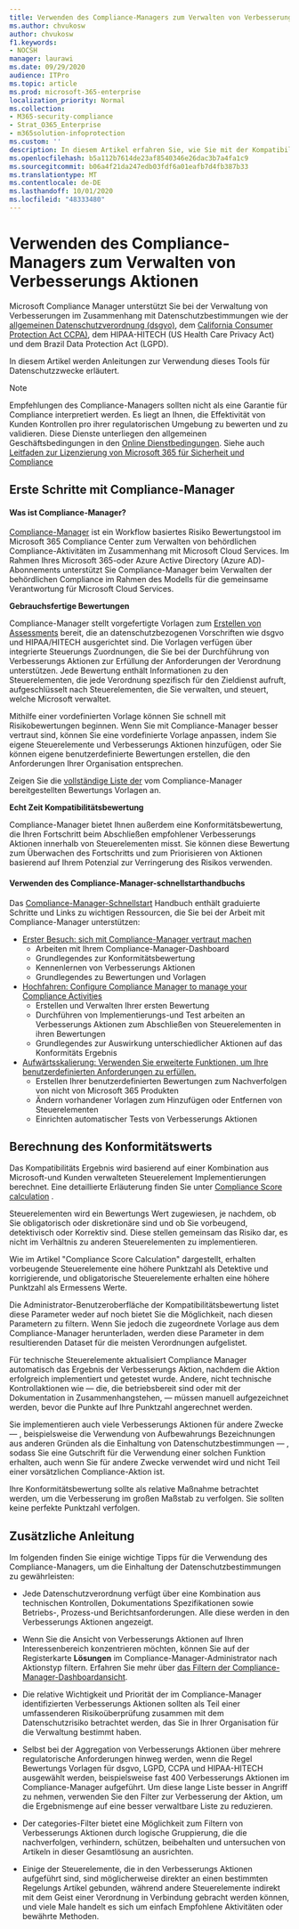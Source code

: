 ```yaml
---
title: Verwenden des Compliance-Managers zum Verwalten von Verbesserungs Aktionen
ms.author: chvukosw
author: chvukosw
f1.keywords:
- NOCSH
manager: laurawi
ms.date: 09/29/2020
audience: ITPro
ms.topic: article
ms.prod: microsoft-365-enterprise
localization_priority: Normal
ms.collection:
- M365-security-compliance
- Strat_O365_Enterprise
- m365solution-infoprotection
ms.custom: ''
description: In diesem Artikel erfahren Sie, wie Sie mit der Kompatibilitätsbewertung und dem Compliance-Manager ihr Schutzniveau für personenbezogene Daten verbessern.
ms.openlocfilehash: b5a112b7614de23af8540346e26dac3b7a4fa1c9
ms.sourcegitcommit: b06a4f21da247edb03fdf6a01eafb7d4fb387b33
ms.translationtype: MT
ms.contentlocale: de-DE
ms.lasthandoff: 10/01/2020
ms.locfileid: "48333480"
---
```

# <a name="use-compliance-manager-to-manage-improvement-actions"></a>Verwenden des Compliance-Managers zum Verwalten von Verbesserungs Aktionen

Microsoft Compliance Manager unterstützt Sie bei der Verwaltung von Verbesserungen im Zusammenhang mit Datenschutzbestimmungen wie der [allgemeinen Datenschutzverordnung (dsgvo)](../compliance/gdpr.md), dem [California Consumer Protection Act CCPA)](../compliance/ccpa-faq.md), dem HIPAA-HITECH (US Health Care Privacy Act) und dem Brazil Data Protection Act (LGPD).

In diesem Artikel werden Anleitungen zur Verwendung dieses Tools für Datenschutzzwecke erläutert.

>[!Note]
>Empfehlungen des Compliance-Managers sollten nicht als eine Garantie für Compliance interpretiert werden. Es liegt an Ihnen, die Effektivität von Kunden Kontrollen pro ihrer regulatorischen Umgebung zu bewerten und zu validieren. Diese Dienste unterliegen den allgemeinen Geschäftsbedingungen in den [Online Dienstbedingungen](https://go.microsoft.com/fwlink/?linkid=2108910). Siehe auch [Leitfaden zur Lizenzierung von Microsoft 365 für Sicherheit und Compliance](https://docs.microsoft.com/office365/servicedescriptions/microsoft-365-service-descriptions/microsoft-365-tenantlevel-services-licensing-guidance/microsoft-365-security-compliance-licensing-guidance#compliance-manager)
>

## <a name="getting-started-with-compliance-manager"></a>Erste Schritte mit Compliance-Manager

#### <a name="what-is-compliance-manager"></a>Was ist Compliance-Manager?

[Compliance-Manager](../compliance/compliance-manager.md) ist ein Workflow basiertes Risiko Bewertungstool im Microsoft 365 Compliance Center zum Verwalten von behördlichen Compliance-Aktivitäten im Zusammenhang mit Microsoft Cloud Services. Im Rahmen Ihres Microsoft 365-oder Azure Active Directory (Azure AD)-Abonnements unterstützt Sie Compliance-Manager beim Verwalten der behördlichen Compliance im Rahmen des Modells für die gemeinsame Verantwortung für Microsoft Cloud Services.

**Gebrauchsfertige Bewertungen**

Compliance-Manager stellt vorgefertigte Vorlagen zum [Erstellen von Assessments](../compliance/compliance-manager-assessments.md) bereit, die an datenschutzbezogenen Vorschriften wie dsgvo und HIPAA/HITECH ausgerichtet sind. Die Vorlagen verfügen über integrierte Steuerungs Zuordnungen, die Sie bei der Durchführung von Verbesserungs Aktionen zur Erfüllung der Anforderungen der Verordnung unterstützen. Jede Bewertung enthält Informationen zu den Steuerelementen, die jede Verordnung spezifisch für den Zieldienst aufruft, aufgeschlüsselt nach Steuerelementen, die Sie verwalten, und steuert, welche Microsoft verwaltet. 

Mithilfe einer vordefinierten Vorlage können Sie schnell mit Risikobewertungen beginnen. Wenn Sie mit Compliance-Manager besser vertraut sind, können Sie eine vordefinierte Vorlage anpassen, indem Sie eigene Steuerelemente und Verbesserungs Aktionen hinzufügen, oder Sie können eigene benutzerdefinierte Bewertungen erstellen, die den Anforderungen Ihrer Organisation entsprechen.

Zeigen Sie die [vollständige Liste der](../compliance/compliance-manager-templates-list.md) vom Compliance-Manager bereitgestellten Bewertungs Vorlagen an.

**Echt Zeit Kompatibilitätsbewertung**

Compliance-Manager bietet Ihnen außerdem eine Konformitätsbewertung, die Ihren Fortschritt beim Abschließen empfohlener Verbesserungs Aktionen innerhalb von Steuerelementen misst. Sie können diese Bewertung zum Überwachen des Fortschritts und zum Priorisieren von Aktionen basierend auf Ihrem Potenzial zur Verringerung des Risikos verwenden.

#### <a name="use-the-compliance-manager-quickstart-guide"></a>Verwenden des Compliance-Manager-schnellstarthandbuchs

Das [Compliance-Manager-Schnellstart](../compliance/compliance-manager-quickstart.md) Handbuch enthält graduierte Schritte und Links zu wichtigen Ressourcen, die Sie bei der Arbeit mit Compliance-Manager unterstützen:

- [Erster Besuch: sich mit Compliance-Manager vertraut machen](../compliance/compliance-manager-quickstart.md#first-visit-get-to-know-compliance-manager)
    - Arbeiten mit Ihrem Compliance-Manager-Dashboard
    - Grundlegendes zur Konformitätsbewertung
    - Kennenlernen von Verbesserungs Aktionen
    - Grundlegendes zu Bewertungen und Vorlagen
- [Hochfahren: Configure Compliance Manager to manage your Compliance Activities](../compliance/compliance-manager-quickstart.md#ramping-up-configure-compliance-manager-to-manage-your-compliance-activities)
    - Erstellen und Verwalten Ihrer ersten Bewertung
    - Durchführen von Implementierungs-und Test arbeiten an Verbesserungs Aktionen zum Abschließen von Steuerelementen in ihren Bewertungen
    - Grundlegendes zur Auswirkung unterschiedlicher Aktionen auf das Konformitäts Ergebnis
- [Aufwärtsskalierung: Verwenden Sie erweiterte Funktionen, um Ihre benutzerdefinierten Anforderungen zu erfüllen.](../compliance/compliance-manager-quickstart.md#scaling-up-use-advanced-functionality-to-meet-your-custom-needs)
    - Erstellen Ihrer benutzerdefinierten Bewertungen zum Nachverfolgen von nicht von Microsoft 365 Produkten
    - Ändern vorhandener Vorlagen zum Hinzufügen oder Entfernen von Steuerelementen
    - Einrichten automatischer Tests von Verbesserungs Aktionen

## <a name="how-your-compliance-score-is-calculated"></a>Berechnung des Konformitätswerts

Das Kompatibilitäts Ergebnis wird basierend auf einer Kombination aus Microsoft-und Kunden verwalteten Steuerelement Implementierungen berechnet. Eine detaillierte Erläuterung finden Sie unter [Compliance Score calculation](../compliance/compliance-score-calculation.md) .

Steuerelementen wird ein Bewertungs Wert zugewiesen, je nachdem, ob Sie obligatorisch oder diskretionäre sind und ob Sie vorbeugend, detektivisch oder Korrektiv sind. Diese stellen gemeinsam das Risiko dar, es nicht im Verhältnis zu anderen Steuerelementen zu implementieren.

Wie im Artikel "Compliance Score Calculation" dargestellt, erhalten vorbeugende Steuerelemente eine höhere Punktzahl als Detektive und korrigierende, und obligatorische Steuerelemente erhalten eine höhere Punktzahl als Ermessens Werte.

Die Administrator-Benutzeroberfläche der Kompatibilitätsbewertung listet diese Parameter weder auf noch bietet Sie die Möglichkeit, nach diesen Parametern zu filtern. Wenn Sie jedoch die zugeordnete Vorlage aus dem Compliance-Manager herunterladen, werden diese Parameter in dem resultierenden Dataset für die meisten Verordnungen aufgelistet.

Für technische Steuerelemente aktualisiert Compliance Manager automatisch das Ergebnis der Verbesserungs Aktion, nachdem die Aktion erfolgreich implementiert und getestet wurde. Andere, nicht technische Kontrollaktionen wie &mdash; die, die betriebsbereit sind oder mit der Dokumentation in Zusammenhangstehen, &mdash; müssen manuell aufgezeichnet werden, bevor die Punkte auf Ihre Punktzahl angerechnet werden.

Sie implementieren auch viele Verbesserungs Aktionen für andere Zwecke &mdash; , beispielsweise die Verwendung von Aufbewahrungs Bezeichnungen aus anderen Gründen als die Einhaltung von Datenschutzbestimmungen &mdash; , sodass Sie eine Gutschrift für die Verwendung einer solchen Funktion erhalten, auch wenn Sie für andere Zwecke verwendet wird und nicht Teil einer vorsätzlichen Compliance-Aktion ist.

Ihre Konformitätsbewertung sollte als relative Maßnahme betrachtet werden, um die Verbesserung im großen Maßstab zu verfolgen. Sie sollten keine perfekte Punktzahl verfolgen.

## <a name="additional-guidance"></a>Zusätzliche Anleitung

Im folgenden finden Sie einige wichtige Tipps für die Verwendung des Compliance-Managers, um die Einhaltung der Datenschutzbestimmungen zu gewährleisten:

- Jede Datenschutzverordnung verfügt über eine Kombination aus technischen Kontrollen, Dokumentations Spezifikationen sowie Betriebs-, Prozess-und Berichtsanforderungen. Alle diese werden in den Verbesserungs Aktionen angezeigt.

- Wenn Sie die Ansicht von Verbesserungs Aktionen auf Ihren Interessenbereich konzentrieren möchten, können Sie auf der Registerkarte **Lösungen** im Compliance-Manager-Administrator nach Aktionstyp filtern. Erfahren Sie mehr über [das Filtern der Compliance-Manager-Dashboardansicht](../compliance/compliance-manager-setup.md#filtering-your-dashboard-view).

- Die relative Wichtigkeit und Priorität der im Compliance-Manager identifizierten Verbesserungs Aktionen sollten als Teil einer umfassenderen Risikoüberprüfung zusammen mit dem Datenschutzrisiko betrachtet werden, das Sie in Ihrer Organisation für die Verwaltung bestimmt haben.

- Selbst bei der Aggregation von Verbesserungs Aktionen über mehrere regulatorische Anforderungen hinweg werden, wenn die Regel Bewertungs Vorlagen für dsgvo, LGPD, CCPA und HIPAA-HITECH ausgewählt werden, beispielsweise fast 400 Verbesserungs Aktionen im Compliance-Manager aufgeführt. Um diese lange Liste besser in Angriff zu nehmen, verwenden Sie den Filter zur Verbesserung der Aktion, um die Ergebnismenge auf eine besser verwaltbare Liste zu reduzieren.

- Der categories-Filter bietet eine Möglichkeit zum Filtern von Verbesserungs Aktionen durch logische Gruppierung, die die nachverfolgen, verhindern, schützen, beibehalten und untersuchen von Artikeln in dieser Gesamtlösung an ausrichten.

- Einige der Steuerelemente, die in den Verbesserungs Aktionen aufgeführt sind, sind möglicherweise direkter an einen bestimmten Regelungs Artikel gebunden, während andere Steuerelemente indirekt mit dem Geist einer Verordnung in Verbindung gebracht werden können, und viele Male handelt es sich um einfach Empfohlene Aktivitäten oder bewährte Methoden.